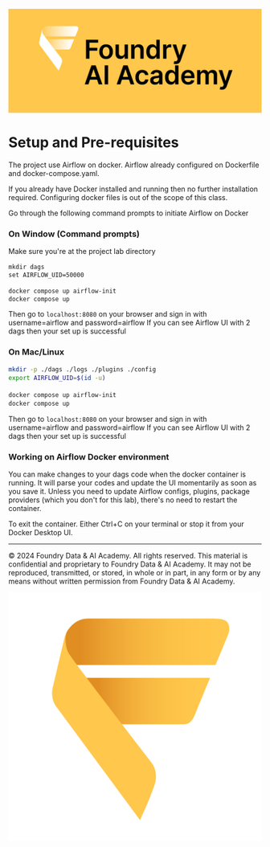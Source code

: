 ![Foundry Data & AI Academy Logo](https://raw.githubusercontent.com/foundry-ai-academy/fa-cdn/1.0.0/images/FoundryAI_academy_logo_on_yellow_space.png)

# Setup and Pre-requisites

The project use Airflow on docker. Airflow already configured on Dockerfile and docker-compose.yaml. 

If you already have Docker installed and running then no further installation required. Configuring docker files is out of the scope of this class.

Go through the following command prompts to initiate Airflow on Docker

### On Window (Command prompts)
Make sure you're at the project lab directory

```Shell
mkdir dags
set AIRFLOW_UID=50000

docker compose up airflow-init
docker compose up
```

Then go to `localhost:8080` on your browser and sign in with username=airflow and password=airflow
If you can see Airflow UI with 2 dags then your set up is successful


### On Mac/Linux
```Bash
mkdir -p ./dags ./logs ./plugins ./config
export AIRFLOW_UID=$(id -u)

docker compose up airflow-init
docker compose up
```
Then go to `localhost:8080` on your browser and sign in with username=airflow and password=airflow
If you can see Airflow UI with 2 dags then your set up is successful


### Working on Airflow Docker environment

You can make changes to your dags code when the docker container is running. It will parse your 
codes and update the UI momentarily as soon as you save it. Unless you need to update Airflow configs, 
plugins, package providers (which you don't for this lab), there's no need to restart the container.

To exit the container. Either Ctrl+C on your terminal or stop it from your Docker Desktop UI.



---
© 2024 Foundry Data & AI Academy.
All rights reserved.
This material is confidential and proprietary to Foundry Data & AI Academy. It may not be reproduced, transmitted, or stored, in whole or in part, in any form or by any means without written permission from Foundry Data & AI Academy.

![Foundry Data & AI Academy Logo](https://raw.githubusercontent.com/foundry-ai-academy/fa-cdn/1.0.0/images/FoundryAI_academy_logo_symbol_yellow_space.png)